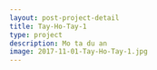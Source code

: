 ```yaml
---
layout: post-project-detail
title: Tay-Ho-Tay-1
type: project
description: Mo ta du an
image: 2017-11-01-Tay-Ho-Tay-1.jpg
---
```

